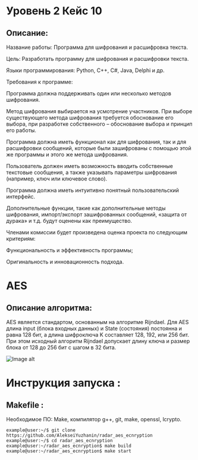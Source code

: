 # Уровень 2 Кейс 10
## Описание:
Название работы: Программа для шифрования и расшифровка текста.

Цель: Разработать программу для шифрования и расшифровки текста.

Языки программирования: Python, C++, С#, Java, Delphi и др.

Требования к программе:

Программа должна поддерживать один или несколько методов шифрования.

Метод шифрования выбирается на усмотрение участников. При выборе существующего метода
шифрования требуется обоснование его выбора, при разработке собственного – обоснование выбора и
принцип его работы.

Программа должна иметь функционал как для шифрования, так и для расшифровки сообщений, которые
были зашифрованы с помощью этой же программы и этого же метода шифрования.

Пользователь должен иметь возможность вводить собственные текстовые сообщения, а также указывать
параметры шифрования (например, ключ или ключевое слово).

Программа должна иметь интуитивно понятный пользовательский интерфейс.

Дополнительные функции, такие как дополнительные методы шифрования, импорт/экспорт
зашифрованных сообщений, «защита от дурака» и т.д. будут оценены как преимущество.

Членами комиссии будет произведена оценка проекта по следующим критериям:

Функциональность и эффективность программы;

Оригинальность и инновационность подхода.

# AES
## Описание алгоритма:
AES является стандартом, основанным на алгоритме Rijndael. 
Для AES длина input (блока входных данных) и State (состояния) постоянна и равна 128 бит, 
а длина шифроключа K составляет 128, 192, или 256 бит. При этом исходный алгоритм Rijndael допускает длину ключа и 
размер блока от 128 до 256 бит с шагом в 32 бита.

![Image alt](https://upload.wikimedia.org/wikipedia/commons/thumb/a/a4/AES-SubBytes.svg/1280px-AES-SubBytes.svg.png)

# Инструкция запуска :
## Makefile :
Необходимое ПО: Make, компилятор g++, git, make, openssl, lcrypto.
```console
example@user:~/$ git clone https://github.com/AlekseiYuzhanin/radar_aes_ecnryption
example@user:~/$ cd radar_aes_ecnryption
example@user:~/radar_aes_ecnryption$ make build
example@user:~/radar_aes_ecnryption$ make start
```
